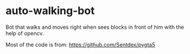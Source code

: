 # auto-walking-bot
Bot that walks and moves right when sees blocks in front of him with the help
of opencv.

Most of the code is from:
https://github.com/Sentdex/pygta5
